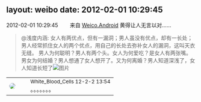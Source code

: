 layout: weibo
date: 2012-02-01 10:29:45
---
<meta name="referrer" content="no-referrer" />

2012-02-01 10:29:45  &nbsp;&nbsp;&nbsp;&nbsp;&nbsp;&nbsp; 来自 <a href="http://app.weibo.com/t/feed/l4RWD" rel="nofollow">Weico.Android</a>
黄得让人无言以对……
>  @浅度内涵: 女人有两优点，但有一漏洞；男人虽没有优点，却有一长处； 男人经常抓住女人的两个优点，用自己的长处去弥补女人的漏洞，这叫天衣无缝。 男人为何聪明？男人有两个头。女人为何爱吃？是女人有两张嘴。男女为何结婚？男人想通了女人想开了。又为何离婚？男人知道深浅了，女人知道长短了 ​​​
>  ![图片](https://ww4.sinaimg.cn/large/90956eb7jw1dpm23uknihj.jpg)

<table style="width: 100%;">
  <tr>
    <td style="width: 40px;"><img style="border-radius:50%" src="https://tva2.sinaimg.cn/crop.0.0.720.720.50/68eeef24jw8emcxyyu1l5j20k00k0jtt.jpg?KID=imgbed,tva&Expires=1624465805&ssig=2bAQ1MXuyH"></td>
    <td colspan="2"><small>White_Blood_Cells 12-2-2 13:54</small><br/>。。。。。。。</td>
  </tr>
</table>
